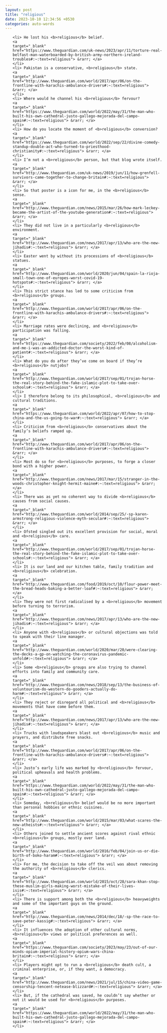 ```yaml
---
layout: post
title: "religious"
date: 2023-10-10 12:34:56 +0530
categories: auto-words
---
```

<ol>

    <li> He lost his <b>religious</b> belief.
    <a 
    target="_blank" 
    href="https://www.theguardian.com/uk-news/2023/apr/11/torture-real-belfast-man-waterboarded-by-british-army-northern-ireland-troubles#:~:text=religious"> &rarr; </a>
    </li>
    <li> Pakistan is a conservative, <b>religious</b> state.
    <a 
    target="_blank" 
    href="http://www.theguardian.com/world/2017/apr/06/on-the-frontline-with-karachis-ambulance-drivers#:~:text=religious"> &rarr; </a>
    </li>
    <li> Where would he channel his <b>religious</b> fervour?
    <a 
    target="_blank" 
    href="https://www.theguardian.com/world/2022/may/31/the-man-who-built-his-own-cathedral-justo-gallego-mejorada-del-campo-spain#:~:text=religious"> &rarr; </a>
    </li>
    <li> How do you locate the moment of <b>religious</b> conversion?
    <a 
    target="_blank" 
    href="https://www.theguardian.com/world/2022/sep/22/divine-comedy-standup-double-act-who-turned-to-priesthood-christianity#:~:text=religious"> &rarr; </a>
    </li>
    <li> I’m not a <b>religious</b> person, but that blog wrote itself.
    <a 
    target="_blank" 
    href="http://www.theguardian.com/uk-news/2019/jun/11/how-grenfell-survivors-came-together-to-change-britain#:~:text=religious"> &rarr; </a>
    </li>
    <li> So that poster is a icon for me, in the <b>religious</b> sense.
    <a 
    target="_blank" 
    href="http://www.theguardian.com/news/2015/mar/26/how-mark-leckey-became-the-artist-of-the-youtube-generation#:~:text=religious"> &rarr; </a>
    </li>
    <li> They did not live in a particularly <b>religious</b> environment.
    <a 
    target="_blank" 
    href="http://www.theguardian.com/news/2017/apr/13/who-are-the-new-jihadis#:~:text=religious"> &rarr; </a>
    </li>
    <li> Easter went by without its processions of <b>religious</b> statues.
    <a 
    target="_blank" 
    href="http://www.theguardian.com/world/2020/jun/04/spain-la-rioja-small-town-one-of-europes-worst-covid-19-hotspots#:~:text=religious"> &rarr; </a>
    </li>
    <li> This strict stance has led to some criticism from <b>religious</b> groups.
    <a 
    target="_blank" 
    href="http://www.theguardian.com/world/2017/apr/06/on-the-frontline-with-karachis-ambulance-drivers#:~:text=religious"> &rarr; </a>
    </li>
    <li> Marriage rates were declining, and <b>religious</b> participation was falling.
    <a 
    target="_blank" 
    href="https://www.theguardian.com/society/2022/feb/08/alcoholism-and-me-i-was-an-addicted-doctor-the-worst-kind-of-patient#:~:text=religious"> &rarr; </a>
    </li>
    <li> What do you do after they’ve come on board if they’re <b>religious</b> nutjobs?
    <a 
    target="_blank" 
    href="http://www.theguardian.com/world/2017/sep/01/trojan-horse-the-real-story-behind-the-fake-islamic-plot-to-take-over-schools#:~:text=religious"> &rarr; </a>
    </li>
    <li> I therefore belong to its philosophical, <b>religious</b> and cultural traditions.
    <a 
    target="_blank" 
    href="https://www.theguardian.com/world/2022/apr/07/how-to-stop-china-and-the-us-going-to-war#:~:text=religious"> &rarr; </a>
    </li>
    <li> Criticism from <b>religious</b> conservatives about the family’s beliefs ramped up.
    <a 
    target="_blank" 
    href="http://www.theguardian.com/world/2017/apr/06/on-the-frontline-with-karachis-ambulance-drivers#:~:text=religious"> &rarr; </a>
    </li>
    <li> Most do so for <b>religious</b> purposes, to forge a closer bond with a higher power.
    <a 
    target="_blank" 
    href="http://www.theguardian.com/news/2017/mar/15/stranger-in-the-woods-christopher-knight-hermit-maine#:~:text=religious"> &rarr; </a>
    </li>
    <li> There was as yet no coherent way to divide <b>religious</b> causes from social causes.
    <a 
    target="_blank" 
    href="http://www.theguardian.com/world/2014/sep/25/-sp-karen-armstrong-religious-violence-myth-secular#:~:text=religious"> &rarr; </a>
    </li>
    <li> Ofsted singled out its excellent provision for social, moral and <b>religious</b> care.
    <a 
    target="_blank" 
    href="http://www.theguardian.com/world/2017/sep/01/trojan-horse-the-real-story-behind-the-fake-islamic-plot-to-take-over-schools#:~:text=religious"> &rarr; </a>
    </li>
    <li> It is our land and our kitchen table, family tradition and <b>religious</b> celebration.
    <a 
    target="_blank" 
    href="http://www.theguardian.com/food/2019/oct/10/flour-power-meet-the-bread-heads-baking-a-better-loaf#:~:text=religious"> &rarr; </a>
    </li>
    <li> They were not first radicalised by a <b>religious</b> movement before turning to terrorism.
    <a 
    target="_blank" 
    href="http://www.theguardian.com/news/2017/apr/13/who-are-the-new-jihadis#:~:text=religious"> &rarr; </a>
    </li>
    <li> Anyone with <b>religious</b> or cultural objections was told to speak with their line manager.
    <a 
    target="_blank" 
    href="http://www.theguardian.com/world/2020/mar/20/were-clearing-the-decks-a-gp-on-watching-the-coronavirus-pandemic-unfold#:~:text=religious"> &rarr; </a>
    </li>
    <li> Some <b>religious</b> groups are also trying to channel efforts into family and community care.
    <a 
    target="_blank" 
    href="http://www.theguardian.com/news/2018/sep/13/the-business-of-voluntourism-do-western-do-gooders-actually-do-harm#:~:text=religious"> &rarr; </a>
    </li>
    <li> They reject or disregard all political and <b>religious</b> movements that have come before them.
    <a 
    target="_blank" 
    href="http://www.theguardian.com/news/2017/apr/13/who-are-the-new-jihadis#:~:text=religious"> &rarr; </a>
    </li>
    <li> Trucks with loudspeakers blast out <b>religious</b> music and prayers, and distribute free snacks.
    <a 
    target="_blank" 
    href="http://www.theguardian.com/world/2017/apr/06/on-the-frontline-with-karachis-ambulance-drivers#:~:text=religious"> &rarr; </a>
    </li>
    <li> Justo’s early life was marked by <b>religious</b> fervour, political upheavals and health problems.
    <a 
    target="_blank" 
    href="https://www.theguardian.com/world/2022/may/31/the-man-who-built-his-own-cathedral-justo-gallego-mejorada-del-campo-spain#:~:text=religious"> &rarr; </a>
    </li>
    <li> Someday, <b>religious</b> belief would be no more important than personal hobbies or ethnic cuisines.
    <a 
    target="_blank" 
    href="http://www.theguardian.com/world/2015/mar/03/what-scares-the-new-atheists#:~:text=religious"> &rarr; </a>
    </li>
    <li> Others joined to settle ancient scores against rival ethnic <b>religious</b> groups, mostly over land.
    <a 
    target="_blank" 
    href="http://www.theguardian.com/world/2016/feb/04/join-us-or-die-birth-of-boko-haram#:~:text=religious"> &rarr; </a>
    </li>
    <li> For me, the decision to take off the veil was about removing the authority of <b>religious</b> clerics.
    <a 
    target="_blank" 
    href="http://www.theguardian.com/world/2015/oct/28/sara-khan-stop-these-muslim-girls-making-worst-mistake-of-their-lives-isis#:~:text=religious"> &rarr; </a>
    </li>
    <li> There is support among both the <b>religious</b> heavyweights and some of the important guys on the ground.
    <a 
    target="_blank" 
    href="http://www.theguardian.com/news/2014/dec/18/-sp-the-race-to-save-peter-kassig#:~:text=religious"> &rarr; </a>
    </li>
    <li> It influences the adoption of other cultural norms, <b>religious</b> views or political preferences as well.
    <a 
    target="_blank" 
    href="https://www.theguardian.com/society/2023/may/23/out-of-our-minds-opium-imperial-history-opium-wars-china-britain#:~:text=religious"> &rarr; </a>
    </li>
    <li> Players might opt to run a <b>religious</b> death cult, a criminal enterprise, or, if they want, a democracy.
    <a 
    target="_blank" 
    href="http://www.theguardian.com/news/2021/jul/15/china-video-game-censorship-tencent-netease-blizzard#:~:text=religious"> &rarr; </a>
    </li>
    <li> But, if the cathedral was saved, he couldn’t say whether or not it would be used for <b>religious</b> purposes.
    <a 
    target="_blank" 
    href="https://www.theguardian.com/world/2022/may/31/the-man-who-built-his-own-cathedral-justo-gallego-mejorada-del-campo-spain#:~:text=religious"> &rarr; </a>
    </li>